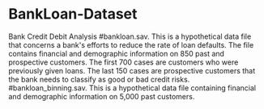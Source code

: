 # BankLoan-Dataset
Bank Credit Debit Analysis
#bankloan.sav. 
This is a hypothetical data file that concerns a bank's efforts to reduce the rate of loan defaults. The file contains financial 
and demographic information on 850 past and prospective customers. The first 700 cases are customers who were previously given loans. 
The last 150 cases are prospective customers that the bank needs to classify as good or bad credit risks.
#bankloan_binning.sav. 
This is a hypothetical data file containing financial and demographic information on 5,000 past customers.
